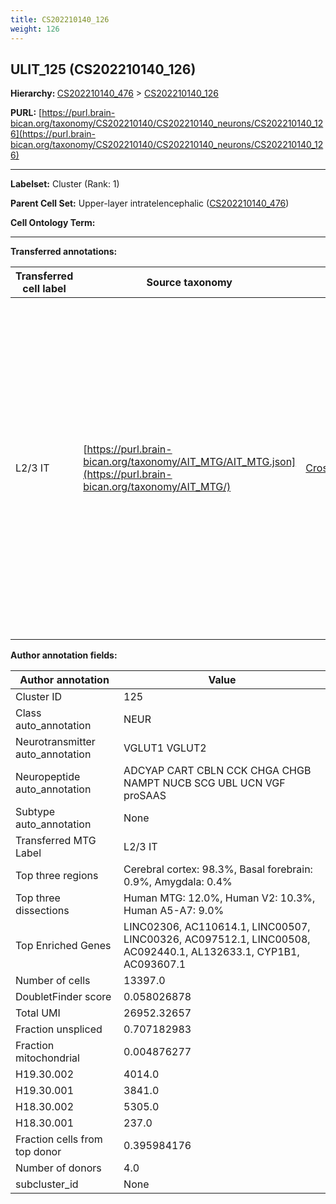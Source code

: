 ```yaml
---
title: CS202210140_126
weight: 126
---
```

## ULIT_125 (CS202210140_126)
<b>Hierarchy: </b>
[CS202210140_476](../CS202210140_476) >
[CS202210140_126](../CS202210140_126)

**PURL:** [https://purl.brain-bican.org/taxonomy/CS202210140/CS202210140_neurons/CS202210140_126](https://purl.brain-bican.org/taxonomy/CS202210140/CS202210140_neurons/CS202210140_126)

---


**Labelset:** Cluster (Rank: 1)

**Parent Cell Set:** Upper-layer intratelencephalic ([CS202210140_476](../CS202210140_476))



**Cell Ontology Term:** 

[MARKER GENES.]: #


---

[TRANSFERRED ANNOTATIONS.]: #


**Transferred annotations:**

| Transferred cell label | Source taxonomy | Source node accession | Algorithm name | Comment |
|------------------------|-----------------|-----------------------|----------------|---------|
|L2/3 IT|[https://purl.brain-bican.org/taxonomy/AIT_MTG/AIT_MTG.json](https://purl.brain-bican.org/taxonomy/AIT_MTG/)|[CrossArea_subclass:58570ade17](https://purl.brain-bican.org/taxonomy/AIT_MTG/CrossArea_subclass_58570ade17)||We performed PCA (50 components) on our full dataset, trained a random forest classifier (scikit-learn, class_ weight=‘balanced’, max_depth=50) on the MTG labels, and then predicted labels for all cells. We labeled each cluster with the mode of its constituent cells if two conditions were met: more than 0.8 of predicted labels matched the mode, and the mean probability of these pre- dictions was greater than 0.8.|

[AUTHOR ANNOTATION FIELDS.]: #


**Author annotation fields:**

| Author annotation | Value |
|-------------------|-------|
|Cluster ID|125|
|Class auto_annotation|NEUR|
|Neurotransmitter auto_annotation|VGLUT1 VGLUT2|
|Neuropeptide auto_annotation|ADCYAP CART CBLN CCK CHGA CHGB NAMPT NUCB SCG UBL UCN VGF proSAAS|
|Subtype auto_annotation|None|
|Transferred MTG Label|L2/3 IT|
|Top three regions|Cerebral cortex: 98.3%, Basal forebrain: 0.9%, Amygdala: 0.4%|
|Top three dissections|Human MTG: 12.0%, Human V2: 10.3%, Human A5-A7: 9.0%|
|Top Enriched Genes|LINC02306, AC110614.1, LINC00507, LINC00326, AC097512.1, LINC00508, AC092440.1, AL132633.1, CYP1B1, AC093607.1|
|Number of cells|13397.0|
|DoubletFinder score|0.058026878|
|Total UMI|26952.32657|
|Fraction unspliced|0.707182983|
|Fraction mitochondrial|0.004876277|
|H19.30.002|4014.0|
|H19.30.001|3841.0|
|H18.30.002|5305.0|
|H18.30.001|237.0|
|Fraction cells from top donor|0.395984176|
|Number of donors|4.0|
|subcluster_id|None|
